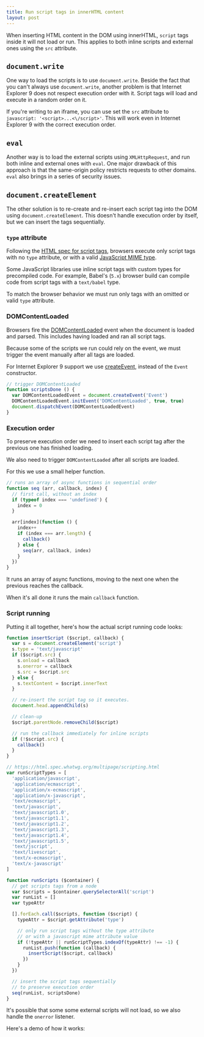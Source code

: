 ```yaml
---
title: Run script tags in innerHTML content
layout: post
---
```


When inserting HTML content in the DOM using innerHTML, `script` tags inside it will not load or run. This applies to both inline scripts and external ones using the `src` attribute.

## `document.write`

One way to load the scripts is to use `document.write`. Beside the fact that you can't always use `document.write`, another problem is that Internet Explorer 9 does not respect execution order with it. Script tags will load and execute in a random order on it.

If you're writing to an iframe, you can use set the `src` attribute to `javascript: '<script>...<\/script>'`. This will work even in Internet Explorer 9 with the correct execution order.

## `eval`

Another way is to load the external scripts using `XMLHttpRequest`, and run both inline and external ones with `eval`. One major drawback of this approach is that the same-origin policy restricts requests to other domains. `eval` also brings in a series of security issues.

## `document.createElement`

The other solution is to re-create and re-insert each script tag into the DOM using `document.createElement`. This doesn't handle execution order by itself, but we can insert the tags sequentially.

### `type` attribute

Following the [HTML spec for script tags](https://html.spec.whatwg.org/multipage/scripting.html#the-script-element), browsers execute only script tags with no `type` attribute, or with a valid [JavaScript MIME type](https://html.spec.whatwg.org/multipage/scripting.html#javascript-mime-type).

Some JavaScript libraries use inline script tags with custom types for precompiled code. For example, Babel's (`5.x`) browser build can compile code from script tags with a `text/babel` type.

To match the browser behavior we must run only tags with an omitted or valid `type` attribute.

### DOMContentLoaded

Browsers fire the [DOMContentLoaded](https://developer.mozilla.org/en-US/docs/Web/Events/DOMContentLoaded) event when the document is loaded and parsed. This includes having loaded and ran all script tags.

Because some of the scripts we run could rely on the event, we must trigger the event manually after all tags are loaded.

For Internet Explorer 9 support we use [createEvent](https://developer.mozilla.org/en-US/docs/Web/API/Document/createEvent), instead of the `Event` constructor.

```javascript
// trigger DOMContentLoaded
function scriptsDone () {
  var DOMContentLoadedEvent = document.createEvent('Event')
  DOMContentLoadedEvent.initEvent('DOMContentLoaded', true, true)
  document.dispatchEvent(DOMContentLoadedEvent)
}
```

### Execution order

To preserve execution order we need to insert each script tag after the previous one has finished loading.

We also need to trigger `DOMContentLoaded` after all scripts are loaded.

For this we use a small helper function.

```javascript
// runs an array of async functions in sequential order
function seq (arr, callback, index) {
  // first call, without an index
  if (typeof index === 'undefined') {
    index = 0
  }

  arr[index](function () {
    index++
    if (index === arr.length) {
      callback()
    } else {
      seq(arr, callback, index)
    }
  })
}
```

It runs an array of async functions, moving to the next one when the previous reaches the callback.

When it's all done it runs the main `callback` function.

### Script running

Putting it all together, here's how the actual script running code looks:

```javascript
function insertScript ($script, callback) {
  var s = document.createElement('script')
  s.type = 'text/javascript'
  if ($script.src) {
    s.onload = callback
    s.onerror = callback
    s.src = $script.src
  } else {
    s.textContent = $script.innerText
  }

  // re-insert the script tag so it executes.
  document.head.appendChild(s)

  // clean-up
  $script.parentNode.removeChild($script)

  // run the callback immediately for inline scripts
  if (!$script.src) {
    callback()
  }
}

// https://html.spec.whatwg.org/multipage/scripting.html
var runScriptTypes = [
  'application/javascript',
  'application/ecmascript',
  'application/x-ecmascript',
  'application/x-javascript',
  'text/ecmascript',
  'text/javascript',
  'text/javascript1.0',
  'text/javascript1.1',
  'text/javascript1.2',
  'text/javascript1.3',
  'text/javascript1.4',
  'text/javascript1.5',
  'text/jscript',
  'text/livescript',
  'text/x-ecmascript',
  'text/x-javascript'
]

function runScripts ($container) {
  // get scripts tags from a node
  var $scripts = $container.querySelectorAll('script')
  var runList = []
  var typeAttr

  [].forEach.call($scripts, function ($script) {
    typeAttr = $script.getAttribute('type')

    // only run script tags without the type attribute
    // or with a javascript mime attribute value
    if (!typeAttr || runScriptTypes.indexOf(typeAttr) !== -1) {
      runList.push(function (callback) {
        insertScript($script, callback)
      })
    }
  })

  // insert the script tags sequentially
  // to preserve execution order
  seq(runList, scriptsDone)
}
```

It's possible that some some external scripts will not load, so we also handle the `onerror` listener.

Here's a demo of how it works:

<div class="editor-demo" data-html="/demos/script-tags/script-tags.html" data-js="/demos/script-tags/script-tags.js"></div>

